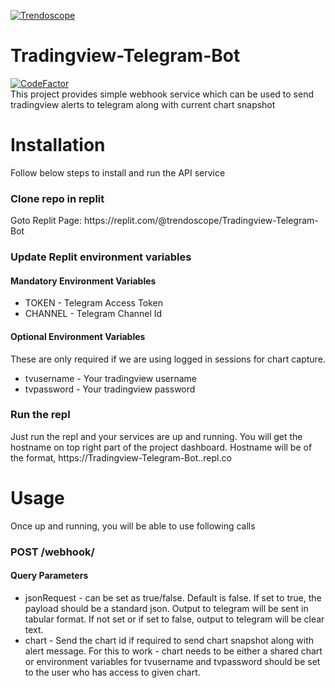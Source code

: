 [![Trendoscope](https://assets.zyrosite.com/YBg17aEx8BCroqG1/logo-no-background-d95yX4Bp8PhPDxZx.svg)](https://www.trendoscope.au)
# Tradingview-Telegram-Bot
[![CodeFactor](https://www.codefactor.io/repository/github/trendoscope-algorithms/tradingview-telegram-bot/badge/main)](https://www.codefactor.io/repository/github/trendoscope-algorithms/tradingview-telegram-bot/overview/main)
<br>
This project provides simple webhook service which can be used to send tradingview alerts to telegram along with current chart snapshot
<h1>Installation</h1>
Follow below steps to install and run the API service
<h3>Clone repo in replit</h3>
Goto Replit Page:
https://replit.com/@trendoscope/Tradingview-Telegram-Bot

<h3>Update Replit environment variables</h3>
<h4>Mandatory Environment Variables</h4>
<ul>
<li>TOKEN - Telegram Access Token</li>
<li>CHANNEL - Telegram Channel Id</li>
</ul>

<h4>Optional Environment Variables</h4>
These are only required if we are using logged in sessions for chart capture.
<ul>
<li>tvusername - Your tradingview username</li>
<li>tvpassword - Your tradingview password</li>
</ul>

<h3>Run the repl</h3>
Just run the repl and your services are up and running. You will get the hostname on top right part of the project dashboard. Hostname will be of the format, https://Tradingview-Telegram-Bot.<YOUR_REPL_ACCOUN>.repl.co

<h1>Usage</h1>
Once up and running, you will be able to use following calls 

<h3>POST /webhook/</h3>

<h4>Query Parameters</h4>
<ul>
<li> jsonRequest - can be set as true/false. Default is false. If set to true, the payload should be a standard json. Output to telegram will be sent in tabular format. If not set or if set to false, output to telegram will be clear text.</li>
<li> chart - Send the chart id if required to send chart snapshot along with alert message. For this to work - chart needs to be either a shared chart or environment variables for tvusername and tvpassword should be set to the user who has access to given chart.</li>
</ul>
